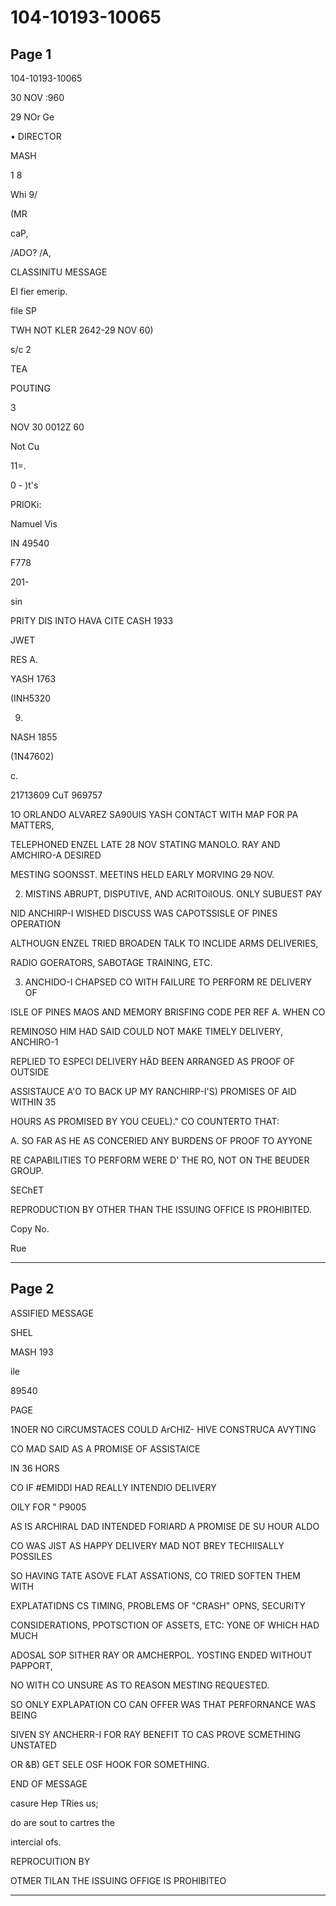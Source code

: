 # 104-10193-10065

## Page 1

104-10193-10065

30 NOV :960

29 NOr Ge

• DIRECTOR

MASH

1 8

Whi 9/

(MR

caP,

/ADO? /A,

CLASSINITU MESSAGE

El fier emerip.

file SP

TWH NOT KLER 2642-29 NOV 60)

s/c 2

TEA

POUTING

3

NOV 30 0012Z 60

Not Cu

11=.

0 - )t's

PRIOKi:

Namuel Vis

IN 49540

F778

201-

sin

PRITY DIS INTO HAVA CITE CASH 1933

JWET

RES A.

YASH 1763

(INH5320

9.

NASH 1855

(1N47602)

c.

21713609 CuT 969757

1O ORLANDO ALVAREZ SA90UIS YASH CONTACT WITH MAP FOR PA MATTERS,

TELEPHONED ENZEL LATE 28 NOV STATING MANOLO. RAY AND AMCHIRO-A DESIRED

MESTING SOONSST. MEETINS HELD EARLY MORVING 29 NOV.

2. MISTINS ABRUPT, DISPUTIVE, AND ACRITOiIOUS. ONLY SUBUEST PAY

NID ANCHIRP-I WISHED DISCUSS WAS CAPOTSSISLE OF PINES OPERATION

ALTHOUGN ENZEL TRIED BROADEN TALK TO INCLIDE ARMS DELIVERIES,

RADIO GOERATORS, SABOTAGE TRAINING, ETC.

3. ANCHIDO-I CHAPSED CO WITH FAILURE TO PERFORM RE DELIVERY OF

ISLE OF PINES MAOS AND MEMORY BRISFING CODE PER REF A. WHEN CO

REMINOSO HIM HAD SAID COULD NOT MAKE TIMELY DELIVERY, ANCHIRO-1

REPLIED TO ESPECI DELIVERY HÃD BEEN ARRANGED AS PROOF OF OUTSIDE

ASSISTAUCE A'O TO BACK UP MY RANCHIRP-I'S) PROMISES OF AID WITHIN 35

HOURS AS PROMISED BY YOU CEUEL)." CO COUNTERTO THAT:

A. SO FAR AS HE AS CONCERIED ANY BURDENS OF PROOF TO AYYONE

RE CAPABILITIES TO PERFORM WERE D' THE RO, NOT ON THE BEUDER GROUP.

SEChET

REPRODUCTION BY OTHER THAN THE ISSUING OFFICE IS PROHIBITED.

Copy No.

Rue

---

## Page 2

ASSIFIED MESSAGE

SHEL

MASH 193

ile

89540

PAGE

1NOER NO CiRCUMSTACES COULD ArCHIZ- HIVE CONSTRUCA AVYTING

CO MAD SAID AS A PROMISE OF ASSISTAICE

IN 36 HORS

CO IF #EMIDDI HAD REALLY INTENDIO DELIVERY

OILY FOR " P9005

AS IS ARCHIRAL DAD INTENDED FORIARD A PROMISE DE SU HOUR ALDO

CO WAS JIST AS HAPPY DELIVERY MAD NOT BREY TECHIISALLY POSSILES

SO HAVING TATE ASOVE FLAT ASSATIONS, CO TRIED SOFTEN THEM WITH

EXPLATATIDNS CS TIMING, PROBLEMS OF "CRASH" OPNS, SECURITY

CONSIDERATIONS, PPOTSCTION OF ASSETS, ETC: YONE OF WHICH HAD MUCH

ADOSAL SOP SITHER RAY OR AMCHERPOL. YOSTING ENDED WITHOUT PAPPORT,

NO WITH CO UNSURE AS TO REASON MESTING REQUESTED.

SO ONLY EXPLAPATION CO CAN OFFER WAS THAT PERFORNANCE WAS BEING

SIVEN SY ANCHERR-I FOR RAY BENEFIT TO CAS PROVE SCMETHING UNSTATED

OR &B) GET SELE OSF HOOK FOR SOMETHING.

END OF MESSAGE

casure Hep TRies us;

do are sout to cartres the

intercial ofs.

REPROCUITION BY

OTMER TILAN THE ISSUING OFFIGE IS PROHIBITEO

---

